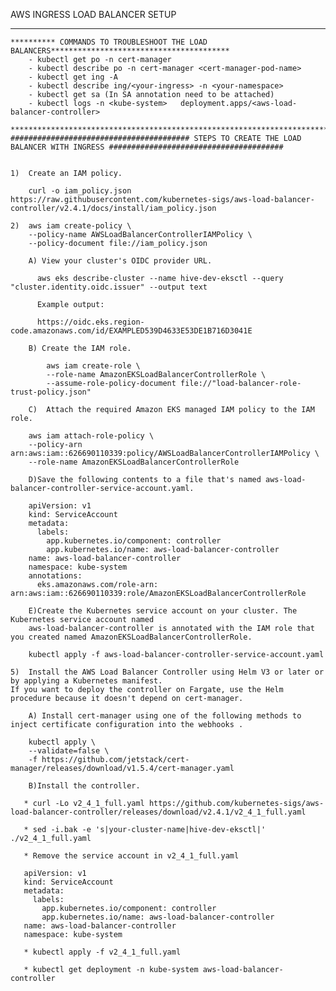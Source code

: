  AWS INGRESS LOAD BALANCER SETUP   
  *****************************************************************************************************************************************************************
    
    
    ********** COMMANDS TO TROUBLESHOOT THE LOAD BALANCERS****************************************    
        - kubectl get po -n cert-manager
        - kubectl describe po -n cert-manager <cert-manager-pod-name>
        - kubectl get ing -A
        - kubectl describe ing/<your-ingress> -n <your-namespace>
        - ​kubectl get sa (In SA annotation need to be attached)
        - kubectl logs -n <kube-system>   deployment.apps/<aws-load-balancer-controller> 
        
    *********************************************************************************************************************
    ######################################## STEPS TO CREATE THE LOAD BALANCER WITH INGRESS #######################################
    
    
    1)  Create an IAM policy.
    
        curl -o iam_policy.json https://raw.githubusercontent.com/kubernetes-sigs/aws-load-balancer-controller/v2.4.1/docs/install/iam_policy.json
        
    2)  aws iam create-policy \
        --policy-name AWSLoadBalancerControllerIAMPolicy \
        --policy-document file://iam_policy.json
        
        A) View your cluster's OIDC provider URL.
          
          aws eks describe-cluster --name hive-dev-eksctl --query "cluster.identity.oidc.issuer" --output text
          
          Example output:
          
          https://oidc.eks.region-code.amazonaws.com/id/EXAMPLED539D4633E53DE1B716D3041E
          
        B) Create the IAM role.
        
            aws iam create-role \
            --role-name AmazonEKSLoadBalancerControllerRole \
            --assume-role-policy-document file://"load-balancer-role-trust-policy.json"
            
        C)  Attach the required Amazon EKS managed IAM policy to the IAM role. 
        
        aws iam attach-role-policy \
        --policy-arn arn:aws:iam::626690110339:policy/AWSLoadBalancerControllerIAMPolicy \
        --role-name AmazonEKSLoadBalancerControllerRole
        
        D)Save the following contents to a file that's named aws-load-balancer-controller-service-account.yaml.
        
        apiVersion: v1
        kind: ServiceAccount
        metadata:
          labels:
            app.kubernetes.io/component: controller
            app.kubernetes.io/name: aws-load-balancer-controller
        name: aws-load-balancer-controller
        namespace: kube-system
        annotations:
          eks.amazonaws.com/role-arn: arn:aws:iam::626690110339:role/AmazonEKSLoadBalancerControllerRole
          
        E)Create the Kubernetes service account on your cluster. The Kubernetes service account named 
        aws-load-balancer-controller is annotated with the IAM role that you created named AmazonEKSLoadBalancerControllerRole.
        
        kubectl apply -f aws-load-balancer-controller-service-account.yaml
        
    5)  Install the AWS Load Balancer Controller using Helm V3 or later or by applying a Kubernetes manifest.
    If you want to deploy the controller on Fargate, use the Helm procedure because it doesn't depend on cert-manager.

        A) Install cert-manager using one of the following methods to inject certificate configuration into the webhooks .
        
        kubectl apply \
        --validate=false \
        -f https://github.com/jetstack/cert-manager/releases/download/v1.5.4/cert-manager.yaml
        
        B)Install the controller.
        
       * curl -Lo v2_4_1_full.yaml https://github.com/kubernetes-sigs/aws-load-balancer-controller/releases/download/v2.4.1/v2_4_1_full.yaml
         
       * sed -i.bak -e 's|your-cluster-name|hive-dev-eksctl|' ./v2_4_1_full.yaml 
         
       * Remove the service account in v2_4_1_full.yaml
       
       apiVersion: v1
       kind: ServiceAccount
       metadata:
         labels:
           app.kubernetes.io/component: controller
           app.kubernetes.io/name: aws-load-balancer-controller
       name: aws-load-balancer-controller
       namespace: kube-system
       
       * kubectl apply -f v2_4_1_full.yaml
       
       * kubectl get deployment -n kube-system aws-load-balancer-controller





    
          
          
        
        
        
        
        
        
        
        
        
